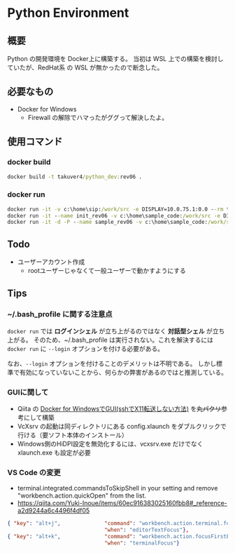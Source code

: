 # Python Environment

## 概要

Python の開発環境を Docker上に構築する。
当初は WSL 上での構築を検討していたが、RedHat系 の WSL が無かったので断念した。

## 必要なもの

* Docker for Windows
  * Firewall の解除でハマったがググって解決したよ。

## 使用コマンド

### docker build

```cmd
docker build -t takuver4/python_dev:rev06 .
```

### docker run

```cmd
docker run -it -v c:\home\sip:/work/src -e DISPLAY=10.0.75.1:0.0 --rm takuver4/python_dev:rev06 bash
docker run -it --name init_rev06 -v c:\home\sample_code:/work/src -e DISPLAY=10.0.75.1:0.0 takuver4/python_dev:rev06 bash
docker run -it -d -P --name sample_rev06 -v c:\home\sample_code:/work/src -e DISPLAY=10.0.75.1:0.0 --rm takuver4/python_dev:rev06
```

## Todo

* ユーザーアカウント作成
  * rootユーザーじゃなくて一般ユーザーで動かすようにする

## Tips

### ~/.bash_profile に関する注意点

```docker run``` では **ログインシェル** が立ち上がるのではなく **対話型シェル** が立ち上がる。
そのため、~/.bash_profile は実行されない。これを解決するには ```docker run``` に
```--login``` オプションを付ける必要がある。

なお、```--login``` オプションを付けることのデメリットは不明である。
しかし標準で有効になっていないことから、何らかの弊害があるのではと推測している。

### GUIに関して

* Qiita の [Docker for WindowsでGUI(sshでX11転送しない方法)](https://qiita.com/kfjt/items/369c48686c849c0042a9)
を~~丸パクリ~~参考にして構築
* VcXsrv の起動は同ディレクトリにある config.xlaunch をダブルクリックで行ける（要ソフト本体のインストール）
* Windows側のHiDPI設定を無効化するには、vcxsrv.exe だけでなく xlaunch.exe も設定が必要


### VS Code の変更

* terminal.integrated.commandsToSkipShell in your setting and remove "workbench.action.quickOpen" from the list.
* https://qiita.com/Yuki-Inoue/items/60ec916383025160fbb8#_reference-a2d9244a6c4496f4df05

```json
{ "key": "alt+j",              "command": "workbench.action.terminal.focus",
                               "when": "editorTextFocus"},
{ "key": "alt+k",              "command": "workbench.action.focusFirstEditorGroup",
                               "when": "terminalFocus"}
```